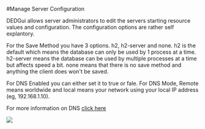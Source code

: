 #Manage Server Configuration

DEDGui allows server administrators to edit the servers starting resource values and configuration.
The configuration options are rather self explantory.

For the Save Method you have 3 options. h2, h2-server and none. 
  h2 is the default which means the database can only be used by 1 process at a time.
  h2-server means the database can be used by multiple processes at a time but affects speed a bit.
  none means that there is no save method and anything the client does won't be saved.
  
For DNS Enabled you can either set it to true or fale. For DNS Mode, Remote means worldwide and local means your network using your local IP address (eg, 192.168.1.10).

For more information on DNS [click here](DNS.MD)

![](http://i.imgur.com/UDPur6R.png)
